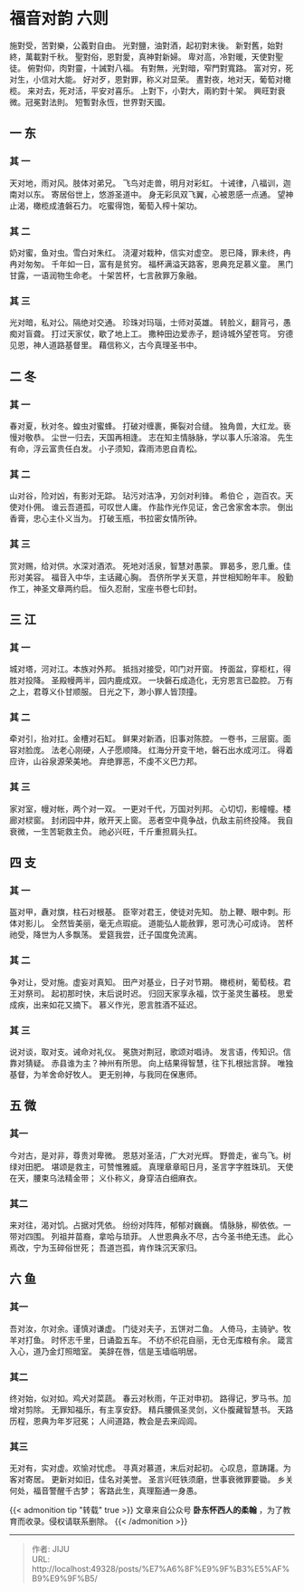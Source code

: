 # 福音对韵 六则


施對受，苦對樂，公義對自由。
光對鹽，油對酒，起初對末後。
新對舊，始對終，萬載對千秋。
聖對俗，恩對愛，真神對新婦。
卑对高，冷對暖，天使對聖徒。
俯對仰，肉對靈，十誡對八福。
有對無，光對暗，窄門對寬路。
富对穷，死对生，小信对大能。
好对歹，恩對罪，称义对显荣。
晝對夜，地对天，葡萄对橄榄。
来对去，死对活，平安对喜乐。
上對下，小對大，兩約對十架。
興旺對衰微。冠冕對法則。
短暫對永恆，世界對天國。

## 一  东
### 其 一
天对地，雨对风。肢体对弟兄。
飞鸟对走兽，明月对彩虹。
十诫律，八福训，迦南对以东。
寄居俗世上，悠游圣道中。
身无彩凤双飞翼，心被恩感一点通。
望神止渴，橄榄成渣磐石力。
吃蜜得饱，葡萄入榨十架功。
### 其 二
奶对蜜，鱼对虫。雪白对朱红。
浇灌对栽种，信实对虚空。
恩已降，罪未终，冉冉对匆匆。
千年如一日，富有是贫穷。
福杯满溢天路客，恩典充足慕义童。
黑门甘露，一语润物生命老。
十架苦杯，七言赦罪万象融。
### 其 三
光对暗，私对公。隔绝对交通。
珍珠对玛瑙，士师对英雄。
转脸义，翻背弓，愚痴对盲聋。
打过天家仗，歇了地上工。
撒种田边爱赤子，题诗城外望苍穹。
穷德见恩，神人道路基督里。
藉信称义，古今真理圣书中。
## 二   冬
### 其 一
春对夏，秋对冬。蝗虫对蜜蜂。
打破对缠裹，撕裂对合缝。
独角兽，大红龙。亵慢对敬恭。
尘世一归去，天国再相逢。
志在知主情脉脉，学以事人乐溶溶。
先生有命，浮云富贵任白发。
小子须知，霖雨沛恩自青松。
### 其 二
山对谷，险对凶，有影对无踪。
玷污对洁净，刃剑对利锋。
希伯仑 ，迦百农。天使对仆佣。
谁云吾道孤，可叹世人庸。
作盐作光作见证，舍己舍家舍本宗。
倒出香膏，忠心主仆义当为。
打破玉瓶，书拉密女情所钟。
### 其 三
赏对赐，给对供。水深对酒浓。
死地对活泉，智慧对愚蒙。
罪曷多，恩几重。佳形对美容。
福音入中华，主话藏心胸。
吾侪所学关天意，并世相知盼年丰。
殷勤作工，神圣文章两约启。
恒久忍耐，宝座书卷七印封。


## 三  江
### 其 一
城对塔，河对江。本族对外邦。
抵挡对接受，叩门对开窗。
抟面盆，穿柜杠，得胜对投降。
圣殿幔两半，园内鹿成双。
一块磐石成造化，无穷恩言已盈腔。
万有之上，君尊义仆甘顺服。
日光之下，渺小罪人皆顶撞。
### 其 二
牵对引，抬对扛。金槽对石缸。
鲜果对新酒，旧事对陈腔。
一卷书，三层窗。面容对脸庞。
法老心刚硬，人子愿顺降。
红海分开变干地，磐石出水成河江。
得着应许，山谷泉源荣美地。
弃绝罪恶，不虔不义巴力邦。
### 其 三
家对室，幔对帐，两个对一双。
一更对千代，万国对列邦。
心切切，影幢幢。楼廊对棂窗。
封闭园中井，敞开天上窗。
恶者空中竟争战，仇敌主前终投降。
我自衰微，一生苦轭救主负。
祂必兴旺，千斤重担肩头扛。
## 四  支
### 其 一
盔对甲，纛对旗，柱石对根基。
臣宰对君王，使徒对先知。
肋上鞭、眼中刺。形体对影儿。
全然皆美丽，毫无点瑕疵。
道能弘人能赦罪，恩可洗心可成诗。
苦杯祂受，降世为人多飘荡。
爱筵我尝，迁子国度免流离。
### 其 二
争对让，受对施。虚妄对真知。
田产对基业，日子对节期。
橄榄树，葡萄枝。君王对祭司。
起初那时快，末后说时迟。
归回天家享永福，饮于圣灵生蕃枝。
思爱成疾，出来如花又摘下。
慕义作光，恩言胜酒不延迟。
### 其 三
说对谈，取对支。诫命对礼仪。
冕旒对荆冠，歌颂对唱诗。
发言语，传知识。信靠对猜疑。
赤县谁为主？神州有所思。
向上结果得智慧，往下扎根拙言辞。
唯独基督，为羊舍命好牧人。
更无别神，与我同在保惠师。

## 五 微
### 其一
今对古，是对非，尊贵对卑微。
恩慈对圣洁，广大对光辉。
野兽走，雀鸟飞。树绿对田肥。
堪颂是救主，可赞惟雅威。
真理章章昭日月，圣言字字胜珠玑。
天使在天，腰束乌法精金带；
义仆称义，身穿洁白细麻衣。
### 其二
来对往，渴对饥。占据对凭依。
纷纷对阵阵，郁郁对巍巍。
情脉脉，柳依依。一带对四围。
列祖并苗裔，拿哈与琐菲。
人世恩典永不尽，古今圣书绝无违。
此心焉改，宁为玉碎俗世死；
吾道岂孤，肯作珠沉天家归。
## 六 鱼
### 其一
吾对汝，尔对余。谨慎对谦虚。
门徒对夫子，五饼对二鱼。
人倚马，主骑驴。牧羊对打鱼。
时怀志千里，日诵盈五车。
不纺不织花自丽，无仓无库粮有余。
箴言入心，道乃金灯照暗室。
美辞在唇，信是玉墙临明居。
### 其二
终对始，似对如。鸡犬对菜蔬。
春云对秋雨，午正对申初。
路得记，罗马书。加增对剪除。
无罪知福乐，有主享安舒。
精兵腰佩圣灵剑，义仆腹藏智慧书。
天路历程，恩典为年岁冠冕；
人间道路，教会是去来阎闾。
### 其三
无对有，实对虚。欢愉对忧虑。
寻真对慕道，末后对起初。
心叹息，意踌躇。为客对寄居。
更新对如旧，佳名对美誉。
圣言兴旺铁须磨，世事衰微罪要锄。
乡关何处，福音警醒千古梦；
客路此生，真理豁通一身愚。

{{&lt; admonition tip &#34;转载&#34; true &gt;}}
文章来自公众号 **卧东怀西人的柔翰** ，为了教育而收录。侵权请联系删除。
{{&lt; /admonition &gt;}}



---

> 作者: JIJU  
> URL: http://localhost:49328/posts/%E7%A6%8F%E9%9F%B3%E5%AF%B9%E9%9F%B5/  

